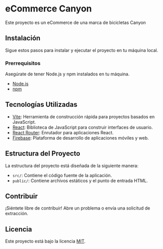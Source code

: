 # eCommerce Canyon

Este proyecto es un eCommerce de una marca de bicicletas Canyon

## Instalación

Sigue estos pasos para instalar y ejecutar el proyecto en tu máquina local.

### Prerrequisitos

Asegúrate de tener Node.js y npm instalados en tu máquina.

- [Node.js](https://nodejs.org/)
- [npm](https://www.npmjs.com/)


## Tecnologías Utilizadas

- [Vite](https://vitejs.dev/): Herramienta de construcción rápida para proyectos basados en JavaScript.
- [React](https://reactjs.org/): Biblioteca de JavaScript para construir interfaces de usuario.
- [React Router](https://reactrouter.com/): Enrutador para aplicaciones React.
- [Firebase](https://firebase.google.com/): Plataforma de desarrollo de aplicaciones móviles y web.

## Estructura del Proyecto

La estructura del proyecto está diseñada de la siguiente manera:

- `src/`: Contiene el código fuente de la aplicación.
- `public/`: Contiene archivos estáticos y el punto de entrada HTML.

## Contribuir

¡Siéntete libre de contribuir! Abre un problema o envía una solicitud de extracción.

## Licencia

Este proyecto está bajo la licencia [MIT](LICENSE).
